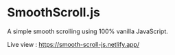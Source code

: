 # SmoothScroll.js
A simple smooth scrolling using 100% vanilla JavaScript.

Live view : https://smooth-scroll-js.netlify.app/
